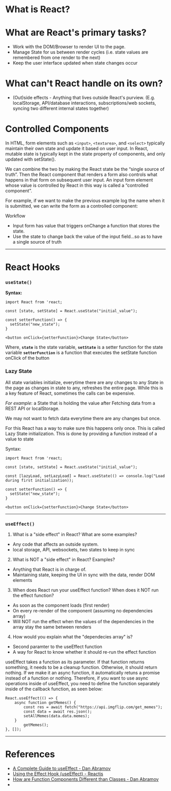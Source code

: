 # What is React?

# What are React's primary tasks?

- Work with the DOM/Browser to render UI to the page.
- Manage State for us between render cycles (i.e. state values are remembered from one render to the next)
- Keep the user interface updated when state changes occur

# What can't React handle on its own?

- (Out)side effects - Anything that lives outside React's purview. (E.g. localStorage, API/database interactions, subscriptions/web sockets, syncing two different internal states together)

# Controlled Components
In HTML, form elements such as `<input>`, `<textarea>`, and `<select>` typically maintain their own state and update it based on user input. In React, mutable state is typically kept in the state property of components, and only updated with setState().

We can combine the two by making the React state be the “single source of truth”. Then the React component that renders a form also controls what happens in that form on subsequent user input. An input form element whose value is controlled by React in this way is called a “controlled component”.

For example, if we want to make the previous example log the name when it is submitted, we can write the form as a controlled component:

Workflow
- Input form has value that triggers onChange a function that stores the state.
- Use the state to change back the value of the input field...so as to have a single source of truth

------------------------------------------------------------------------------------------------------

# React Hooks

### `useState()`

**Syntax:**

```
import React from 'react;

const [state, setState] = React.useState("initial_value");

const setterFunction() => {
  setState("new_state");
}

<button onClick={setterFunction}>Change State</button>
```

Where,
**`state`** is the state variable,
**`setState`** is a setter function for the state variable
**`setterFunction`** is a function that executes the setState function onClick of the button


### Lazy State
All state variables initialize, everytime there are any changes to any State in the page as changes in state to any, refreshes the entire page. While this is a key feature of React, sometimes the calls can be expensive.

*For example*: a State that is holding the value after Fetching data from a REST API or localStorage.

We may not want to fetch data everytime there are any changes but once.

For this React has a way to make sure this happens only once. This is called Lazy State initialization.
This is done by providing a function instead of a value to state

Syntax:
```
import React from 'react;

const [state, setState] = React.useState("initial_value");

const [lazyLoad, setLazyLoad] = React.useState(() => console.log("Load during first initialization));

const setterFunction() => {
  setState("new_state");
}

<button onClick={setterFunction}>Change State</button>
```

------------------------------------------------------------------------------------------------------


### `useEffect()`

1. What is a "side effect" in React? What are some examples?
- Any code that affects an outside system.
- local storage, API, websockets, two states to keep in sync


2. What is NOT a "side effect" in React? Examples?
- Anything that React is in charge of.
- Maintaining state, keeping the UI in sync with the data, 
  render DOM elements


3. When does React run your useEffect function? When does it NOT run
   the effect function?
- As soon as the component loads (first render)
- On every re-render of the component (assuming no dependencies array)
- Will NOT run the effect when the values of the dependencies in the
  array stay the same between renders


4. How would you explain what the "dependecies array" is?
- Second paramter to the useEffect function
- A way for React to know whether it should re-run the effect function


useEffect takes a function as its parameter. If that function
returns something, it needs to be a cleanup function. Otherwise,
it should return nothing. If we make it an async function, it
automatically retuns a promise instead of a function or nothing.
Therefore, if you want to use async operations inside of useEffect,
you need to define the function separately inside of the callback
function, as seen below:

```
React.useEffect(() => {
    async function getMemes() {
        const res = await fetch("https://api.imgflip.com/get_memes");
        const data = await res.json();
        setAllMemes(data.data.memes);
    }
        getMemes();
}, []);
```

------------------------------------------------------------------------------------------------------

# References

- [A Complete Guide to useEffect - Dan Abramov](https://overreacted.io/a-complete-guide-to-useeffect/)
- [Using the Effect Hook (useEffect) - Reactjs](https://reactjs.org/docs/hooks-effect.html)
- [How are Function Components Different than Classes - Dan Abramov](https://overreacted.io/how-are-function-components-different-from-classes/)
- 